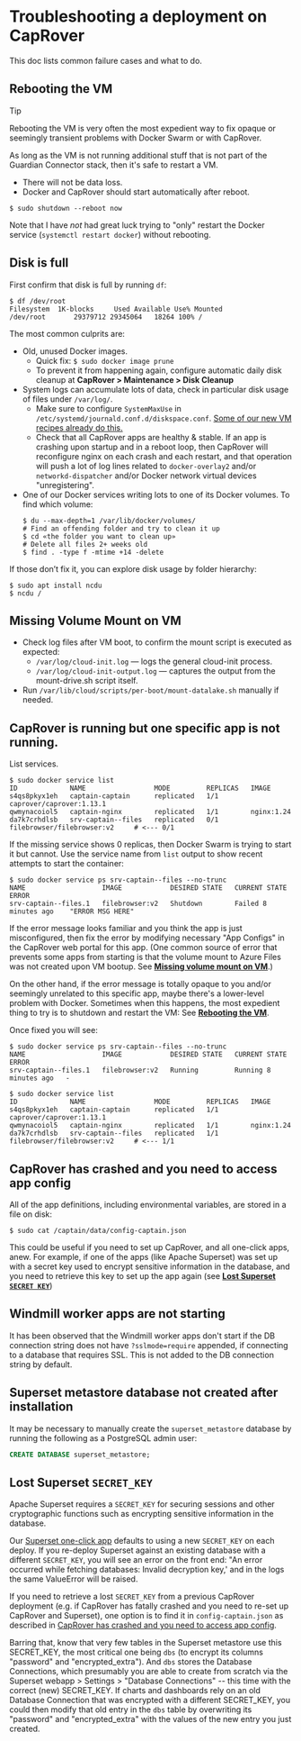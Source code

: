 # Troubleshooting a deployment on CapRover

This doc lists common failure cases and what to do.

## Rebooting the VM

> [!TIP]
> Rebooting the VM is very often the most expedient way to fix opaque or seemingly transient problems
> with Docker Swarm or with CapRover.

As long as the VM is not running additional stuff that is not part of the Guardian Connector stack, then
it's safe to restart a VM.
- There will not be data loss.
- Docker and CapRover should start automatically after reboot.

```
$ sudo shutdown --reboot now
```

Note that I have _not_ had great luck trying to "only" restart the Docker service (`systemctl restart docker`) without rebooting.


## Disk is full

First confirm that disk is full by running `df`:

```
$ df /dev/root
Filesystem 	1K-blocks 	  Used Available Use% Mounted
/dev/root   	29379712 29345064 	18264 100% /
```

The most common culprits are:
* Old, unused Docker images.
    - Quick fix:
        `$ sudo docker image prune`
    - To prevent it from happening again, configure automatic daily disk cleanup at **CapRover > Maintenance > Disk Cleanup**
* System logs can accumulate lots of data, check in particular disk usage of files under `/var/log/`.
    - Make sure to configure `SystemMaxUse` in `/etc/systemd/journald.conf.d/diskspace.conf`. [Some of our new VM recipes already do this.](/azure/README.md)
    - Check that all CapRover apps are healthy & stable. If an app is crashing upon startup and in a reboot loop, then CapRover will reconfigure nginx on each crash and each restart, and that operation will push a lot of log lines related to `docker-overlay2` and/or `networkd-dispatcher` and/or Docker network virtual devices "unregistering".
* One of our Docker services writing lots to one of its Docker volumes. To find which volume:
    ```
    $ du --max-depth=1 /var/lib/docker/volumes/
    # Find an offending folder and try to clean it up
    $ cd «the folder you want to clean up»
    # Delete all files 2+ weeks old
    $ find . -type f -mtime +14 -delete
    ```

If those don’t fix it, you can explore disk usage by folder hierarchy:

    $ sudo apt install ncdu
    $ ncdu /


## Missing Volume Mount on VM

- Check log files after VM boot, to confirm the mount script is executed as expected:
    * `/var/log/cloud-init.log` — logs the general cloud-init process.
    * `/var/log/cloud-init-output.log` — captures the output from the mount-drive.sh script itself.
- Run `/var/lib/cloud/scripts/per-boot/mount-datalake.sh` manually if needed.


## CapRover is running but one specific app is not running.

List services.
```
$ sudo docker service list
ID             NAME                 MODE         REPLICAS   IMAGE
s4qs8pkyx1eh   captain-captain      replicated   1/1        caprover/caprover:1.13.1
qwmynacoiol5   captain-nginx        replicated   1/1        nginx:1.24
da7k7crhdlsb   srv-captain--files   replicated   0/1        filebrowser/filebrowser:v2     # <--- 0/1
```

If the missing service shows 0 replicas, then Docker Swarm is trying to start it but cannot.
Use the service name from `list` output to show recent attempts to start the container:

```
$ sudo docker service ps srv-captain--files --no-trunc
NAME                   IMAGE            DESIRED STATE   CURRENT STATE           ERROR
srv-captain--files.1   filebrowser:v2   Shutdown        Failed 8 minutes ago    "ERROR MSG HERE"
```

If the error message looks familiar and you think the app is just misconfigured, then
fix the error by modifying necessary "App Configs" in the CapRover web portal for this app.
(One common source of error that prevents some apps from starting is that the volume mount to Azure Files
was not created upon VM bootup.  See [**Missing volume mount on VM**](#missing-volume-mount-on-vm).)

On the other hand, if the error message is totally opaque to you and/or seemingly unrelated to this
specific app, maybe there's a lower-level problem with Docker. Sometimes when this happens, the most expedient
thing to try is to shutdown and restart the VM: See [**Rebooting the VM**](#rebooting-the-vm).

Once fixed you will see:

```
$ sudo docker service ps srv-captain--files --no-trunc
NAME                   IMAGE            DESIRED STATE   CURRENT STATE           ERROR
srv-captain--files.1   filebrowser:v2   Running         Running 8 minutes ago   -

$ sudo docker service list
ID             NAME                 MODE         REPLICAS   IMAGE
s4qs8pkyx1eh   captain-captain      replicated   1/1        caprover/caprover:1.13.1
qwmynacoiol5   captain-nginx        replicated   1/1        nginx:1.24
da7k7crhdlsb   srv-captain--files   replicated   1/1        filebrowser/filebrowser:v2     # <--- 1/1
```

## CapRover has crashed and you need to access app config

All of the app definitions, including environmental variables, are stored in a file on disk:

```
$ sudo cat /captain/data/config-captain.json
```

This could be useful if you need to set up CapRover, and all one-click apps, anew.
For example, if one of the apps (like Apache Superset) was set up with a secret key used to encrypt sensitive information in the database, and you need to retrieve this key to set up the app again (see [**Lost Superset `SECRET KEY`**](#lost-superset-secret_key))

## Windmill worker apps are not starting

It has been observed that the Windmill worker apps don't start if the DB connection string does not have `?sslmode=require` appended, if connecting to a database that requires SSL. This is not added to the DB connection string by default.

## Superset metastore database not created after installation

It may be necessary to manually create the `superset_metastore` database by running the following as a PostgreSQL admin user:

```sql
CREATE DATABASE superset_metastore;
```

## Lost Superset `SECRET_KEY`

Apache Superset requires a `SECRET_KEY` for securing sessions and other cryptographic functions such as encrypting sensitive information in the database.

Our [Superset one-click app](one-click-apps/v4/apps/superset-only.yml) defaults to using a new `SECRET_KEY` on each deploy. If you re-deploy Superset against an existing database with a different `SECRET_KEY`, you will see an error on the front end: "An error occurred while fetching databases: Invalid decryption key,' and in the logs the same ValueError will be raised.

If you need to retrieve a lost `SECRET_KEY` from a previous CapRover deployment (e.g. if CapRover has fatally crashed and you need to re-set up CapRover and Superset), one option is to find it in `config-captain.json` as described in [CapRover has crashed and you need to access app config](#caprover-has-crashed-and-you-need-to-access-app-config).

Barring that, know that very few tables in the Superset metastore use this SECRET_KEY, the
most critical one being `dbs` (to encrypt its columns "password" and "encrypted_extra").
And `dbs` stores the Database Connections, which presumably you are able to create from scratch
via the Superset webapp > Settings > "Database Connections" -- this time with the correct (new) SECRET_KEY.
If charts and dashboards rely on an old Database Connection that was encrypted with a different SECRET_KEY,
you could then modify that old entry in the `dbs` table by overwriting its "password" and "encrypted_extra"
with the values of the new entry you just created.
